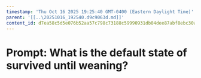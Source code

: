 ```yaml
---
timestamp: 'Thu Oct 16 2025 19:25:40 GMT-0400 (Eastern Daylight Time)'
parent: '[[..\20251016_192540.d9c9063d.md]]'
content_id: d7ea58c5d5e076b52aa57c798c73188c59990931db04dee87abf8ebc30ad59e3
---
```


# Prompt: What is the default state of survived until weaning?

